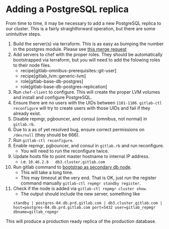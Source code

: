 # Adding a PostgreSQL replica

From time to time, it may be necessary to add a new PostgreSQL replica
to our cluster. This is a fairly straightforward operation, but there are some unintuitive steps.

1. Build the server(s) via terraform. This is as easy as bumping the number in the
   postgres module. Please see [this merge request](https://gitlab.com/gitlab-com/gitlab-com-infrastructure/merge_requests/203)
1. Add servers to chef with the proper roles. They should be automatically bootstrapped 
   via terraform, but you will need to add the folowing roles to their node files.
    * recipe[gitlab-omnibus-prerequisites::git-user]
    * recipe[gitlab_lvm::generic-lvm]
    * role[gitlab-base-db-postgres]
    * role[gitlab-base-db-postgres-replication]
1. Run `chef-client` to configure. This will create the proper LVM volumes and install and configure PostgreSQL.
1. Ensure there are no users with the UIDs between `1101-1106`. `gitlab-ctl reconfigure` will try to create users with those UIDs and fail if they already exist.
1. Disable repmgr, pgbouncer, and consul (omnibus, not normal) in `gitlab.rb`. 
1. Due to a as of yet resolved bug, ensure correct permissions on `/dev/null` (they should be 666).
1. Run `gitlab-ctl reconfigure`.
1. Enable repmgr, pgbouncer, and consul in `gitlab.rb` and run reconfigure.
    * You will need to run the reconfigure twice.
1. Update hosts file to point master hostname to internal IP address.
    * i.e. `10.46.2.8	db3.cluster.gitlab.com`
1. Run gitlab command to [bootstrap as secondary db node](https://docs.gitlab.com/ee/administration/high_availability/database.html#secondary-nodes).
    * This will take a long time.
    * This may timeout at the very end. That is OK, just run the register command manually `gitlab-ctl repmgr standby register`.
1. Check if the node is added via `gitlab-ctl repmgr cluster show`.
    * The output should include the new server, something like
    ```
    standby | postgres-04.db.prd.gitlab.com | db3.cluster.gitlab.com | host=postgres-04.db.prd.gitlab.com port=5432 user=gitlab_repmgr dbname=gitlab_repmgr
    ```

This will produce a production ready replica of the production database.

